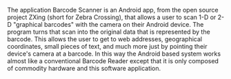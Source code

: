 
The application Barcode Scanner is an Android app, from the open source project ZXing (short for Zebra Crossing), that allows a user to scan 1-D or 2-D "graphical barcodes" with the camera on their Android device. The program turns that scan into the original data that is represented by the barcode. This allows the user to get to web addresses, geographical coordinates, small pieces of text, and much more just by pointing their device's camera at a barcode. In this way the Android based system works almost like a conventional Barcode Reader except that it is only composed of commodity hardware and this software application.
